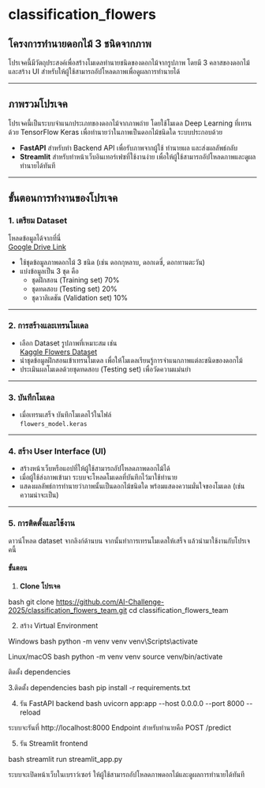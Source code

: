 # classification_flowers
## โครงการทำนายดอกไม้ 3 ชนิดจากภาพ

โปรเจคนี้มีวัตถุประสงค์เพื่อสร้างโมเดลทำนายชนิดของดอกไม้จากรูปภาพ โดยมี 3 คลาสของดอกไม้ และสร้าง UI สำหรับให้ผู้ใช้สามารถอัปโหลดภาพเพื่อดูผลการทำนายได้

---

## ภาพรวมโปรเจค

โปรเจคนี้เป็นระบบจำแนกประเภทของดอกไม้จากภาพถ่าย โดยใช้โมเดล Deep Learning ที่เทรนด้วย TensorFlow Keras เพื่อทำนายว่าในภาพเป็นดอกไม้ชนิดใด ระบบประกอบด้วย

- **FastAPI** สำหรับทำ Backend API เพื่อรับภาพจากผู้ใช้ ทำนายผล และส่งผลลัพธ์กลับ
- **Streamlit** สำหรับทำหน้าเว็บอินเทอร์เฟซที่ใช้งานง่าย เพื่อให้ผู้ใช้สามารถอัปโหลดภาพและดูผลทำนายได้ทันที

---

## ขั้นตอนการทำงานของโปรเจค

### 1. เตรียม Dataset
โหลดข้อมูลได้จากที่นี่  
[Google Drive Link](https://drive.google.com/drive/folders/19u11SVFik1lIB5f0tR2LZwg_bg_tYbJ7?usp=sharing)

- ใช้ชุดข้อมูลภาพดอกไม้ 3 ชนิด (เช่น ดอกกุหลาบ, ดอกเดซี่, ดอกทานตะวัน)
- แบ่งข้อมูลเป็น 3 ชุด คือ  
  - ชุดฝึกสอน (Training set) 70%  
  - ชุดทดสอบ (Testing set) 20%  
  - ชุดวาลิเดชัน (Validation set) 10%

---

### 2. การสร้างและเทรนโมเดล

- เลือก Dataset รูปภาพที่เหมาะสม เช่น  
  [Kaggle Flowers Dataset](https://www.kaggle.com/datasets/imsparsh/flowers-dataset)
- นำชุดข้อมูลฝึกสอนเข้าเทรนโมเดล เพื่อให้โมเดลเรียนรู้การจำแนกภาพแต่ละชนิดของดอกไม้
- ประเมินผลโมเดลด้วยชุดทดสอบ (Testing set) เพื่อวัดความแม่นยำ

---

### 3. บันทึกโมเดล

- เมื่อเทรนเสร็จ บันทึกโมเดลไว้ในไฟล์  
  `flowers_model.keras`

---

### 4. สร้าง User Interface (UI)

- สร้างหน้าเว็บหรือแอปที่ให้ผู้ใช้สามารถอัปโหลดภาพดอกไม้ได้
- เมื่อผู้ใช้ส่งภาพเข้ามา ระบบจะโหลดโมเดลที่บันทึกไว้มาใช้ทำนาย
- แสดงผลลัพธ์การทำนายว่าภาพนั้นเป็นดอกไม้ชนิดใด พร้อมแสดงความมั่นใจของโมเดล (เช่น ความน่าจะเป็น)

---

### 5. การติดตั้งและใช้งาน

ดาวน์โหลด dataset จากลิงก์ด้านบน จากนั้นทำการเทรนโมเดลให้เสร็จ แล้วนำมาใช้งานกับโปรเจคนี้

#### ขั้นตอน

1. **Clone โปรเจค**

bash
git clone https://github.com/AI-Challenge-2025/classification_flowers_team.git
cd classification_flowers_team


2. สร้าง Virtual Environment

Windows
bash
python -m venv venv
venv\Scripts\activate


Linux/macOS
bash
python -m venv venv
source venv/bin/activate

ติดตั้ง dependencies

3.ติดตั้ง dependencies
bash
pip install -r requirements.txt

4. รัน FastAPI backend
bash
uvicorn app:app --host 0.0.0.0 --port 8000 --reload

ระบบจะรันที่ http://localhost:8000
Endpoint สำหรับทำนายคือ POST /predict

5. รัน Streamlit frontend

bash
streamlit run streamlit_app.py

ระบบจะเปิดหน้าเว็บในเบราว์เซอร์ ให้ผู้ใช้สามารถอัปโหลดภาพดอกไม้และดูผลการทำนายได้ทันที

